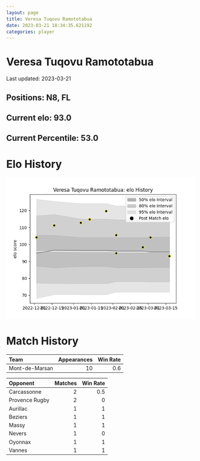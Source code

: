 ```yaml
---  
layout: page  
title: Veresa Tuqovu Ramototabua  
date: 2023-03-21 18:34:35.621192  
categories: player  
---
```

# Veresa Tuqovu Ramototabua


Last updated: 2023-03-21
## Positions: N8, FL

## Current elo: 93.0

## Current Percentile: 53.0

# Elo History


![elo history](history_VeresaTuqovuRamototabua.png)
# Match History


| Team           |   Appearances |   Win Rate |
|:---------------|--------------:|-----------:|
| Mont-de-Marsan |            10 |        0.6 |

| Opponent       |   Matches |   Win Rate |
|:---------------|----------:|-----------:|
| Carcassonne    |         2 |        0.5 |
| Provence Rugby |         2 |        0   |
| Aurillac       |         1 |        1   |
| Beziers        |         1 |        1   |
| Massy          |         1 |        1   |
| Nevers         |         1 |        0   |
| Oyonnax        |         1 |        1   |
| Vannes         |         1 |        1   |